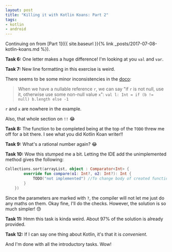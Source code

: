 ```yaml
---
layout: post
title: "Killing it with Kotlin Koans: Part 2"
tags:
- kotlin
- android
---
```

Continuing on from [Part 1]({{ site.baseurl }}{% link _posts/2017-07-08-kotlin-koans.md %}).

__Task 6:__
One letter makes a huge difference! I'm looking at you `val` and `var`.

__Task 7:__
New line formatting in this exercise is weird.

There seems to be some minor inconsistencies in the [doco](http://kotlinlang.org/docs/reference/null-safety.html):
> When we have a nullable reference `r`, we can say "if `r` is not null, use it, otherwise use some non-null value `x`":
> `val l: Int = if (b != null) b.length else -1`

`r` and `x` are nowhere in the example.

Also, that whole section on `!!` 😂

__Task 8:__
The function to be completed being at the top of the `TODO` threw me off for a bit there. I see what you did Kotlin Koan writer!!  

__Task 9:__
What's a rational number again? 😂

__Task 10:__
Wow this stumped me a bit. Letting the IDE add the unimplemented method gives the following:
``` kotlin
Collections.sort(arrayList, object : Comparator<Int> {
        override fun compare(o1: Int?, o2: Int?): Int {
            TODO("not implemented") //To change body of created functions use File | Settings | File Templates.
        }
    })
```

Since the parameters are marked with `?`, the compiler will not let me just do any maths on them. Okay fine, I'll do the checks. However, the solution is so much simpler! 😓

__Task 11:__
Hmm this task is kinda weird. About 97% of the solution is already provided.

__Task 12:__
If I can say one thing about Kotlin, it's that it is _convenient_.

And I'm done with all the introductory tasks. Wow!